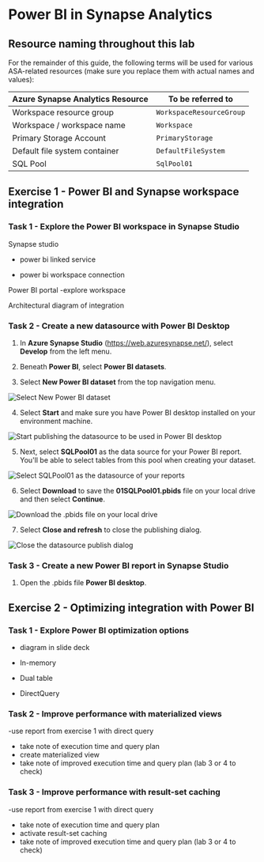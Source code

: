 # Power BI in Synapse Analytics

## Resource naming throughout this lab

For the remainder of this guide, the following terms will be used for various ASA-related resources (make sure you replace them with actual names and values):

| Azure Synapse Analytics Resource  | To be referred to |
| --- | --- |
| Workspace resource group | `WorkspaceResourceGroup` |
| Workspace / workspace name | `Workspace` |
| Primary Storage Account | `PrimaryStorage` |
| Default file system container | `DefaultFileSystem` |
| SQL Pool | `SqlPool01` |

## Exercise 1 - Power BI and Synapse workspace integration

### Task 1 - Explore the Power BI workspace in Synapse Studio

Synapse studio
- power bi linked service


- power bi workspace connection
  
Power BI portal
-explore workspace

Architectural diagram of integration

### Task 2 - Create a new datasource with Power BI Desktop

1. In **Azure Synapse Studio** (<https://web.azuresynapse.net/>), select **Develop** from the left menu.

2. Beneath **Power BI**, select **Power BI datasets**.

3. Select **New Power BI dataset** from the top navigation menu.

![Select New Power BI dataset](media/01-%20NewPBIDataset.png)

4. Select **Start** and make sure you have Power BI desktop installed on your environment machine.

![Start publishing the datasource to be used in Power BI desktop](media/02%20-%20NewPBIDataset.png)

5. Next, select **SQLPool01** as the data source for your Power BI report. You'll be able to select tables from this pool when creating your dataset.

![Select SQLPool01 as the datasource of your reports](media/03%20-%20NewPBIDataset.png)

6. Select **Download** to save the **01SQLPool01.pbids** file on your local drive and then select **Continue**.
 
![Download the .pbids file on your local drive ](media/04%20-%20NewPBIDataset.png)

7. Select **Close and refresh** to close the publishing dialog.

![Close the datasource publish dialog](media/05%20-%20NewPBIDataset.png)

### Task 3 - Create a new Power BI report in Synapse Studio

1. Open the .pbids file **Power BI desktop**.



## Exercise 2 - Optimizing integration with Power BI

### Task 1 - Explore Power BI optimization options
- diagram in slide deck
  
- In-memory
- Dual table
- DirectQuery


### Task 2 - Improve performance with materialized views
-use report from exercise 1 with direct query
- take note of execution time and query plan
- create materialized view
- take note of improved execution time and query plan
  (lab 3 or 4 to check)

### Task 3 - Improve performance with result-set caching

-use report from exercise 1 with direct query
- take note of execution time and query plan
- activate result-set caching
- take note of improved execution time and query plan
  (lab 3 or 4 to check)